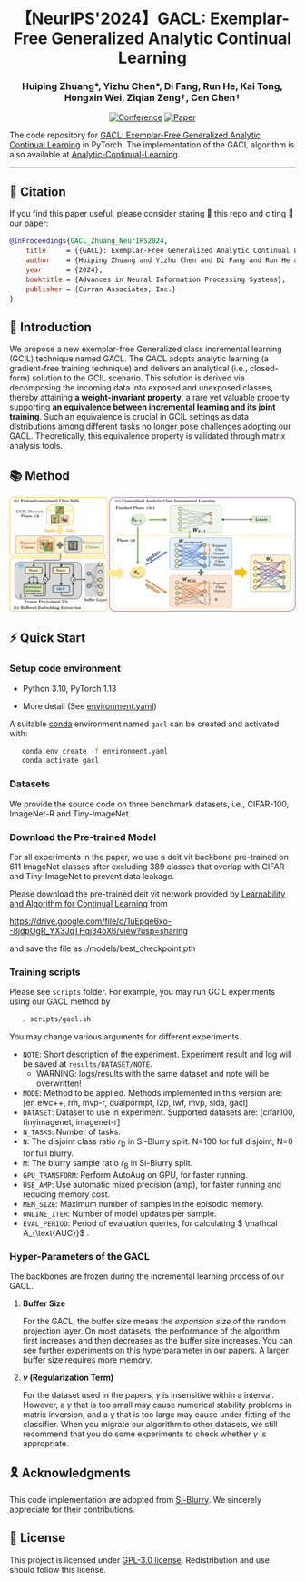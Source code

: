 <div align="center">
  
# 【NeurIPS'2024】GACL: Exemplar-Free Generalized Analytic Continual Learning
### Huiping Zhuang*, Yizhu Chen*, Di Fang, Run He, Kai Tong, Hongxin Wei, Ziqian Zeng†, Cen Chen†
  
[![Conference](http://img.shields.io/badge/NeurIPS-2024-FFD93D.svg)](https://neurips.cc/)
[![Paper](https://img.shields.io/badge/arXiv-2403.15706-b31b1b.svg)](https://arxiv.org/abs/2403.15706)
</div>

The code repository for [GACL: Exemplar-Free Generalized Analytic Continual Learning](https://arxiv.org/pdf/2403.15706) in PyTorch. The implementation of the GACL algorithm is also available at [Analytic-Continual-Learning](https://github.com/ZHUANGHP/Analytic-continual-learning).

---

## 📌 Citation
If you find this paper useful, please consider staring 🌟 this repo and citing 📑 our paper:
```bib
@InProceedings{GACL_Zhuang_NeurIPS2024,
    title     = {{GACL}: Exemplar-Free Generalized Analytic Continual Learning},
    author    = {Huiping Zhuang and Yizhu Chen and Di Fang and Run He and Kai Tong and Hongxin Wei and Ziqian Zeng and Cen Chen},
    year      = {2024},
    booktitle = {Advances in Neural Information Processing Systems},
    publisher = {Curran Associates, Inc.}
}
```

## 📖 Introduction

We propose a new exemplar-free Generalized class incremental learning (GCIL) technique named GACL. The GACL adopts analytic learning (a gradient-free training technique) and delivers an analytical  (i.e., closed-form) solution to the GCIL scenario. This solution is derived via decomposing the incoming data into exposed and unexposed classes, thereby attaining **a weight-invariant property**, a rare yet valuable property supporting **an equivalence between incremental learning and its joint training**. Such an equivalence is crucial in GCIL settings as data distributions among different tasks no longer pose challenges adopting our GACL. Theoretically, this equivalence property is validated through matrix analysis tools. 

## 📚 Method

<div align="center">
<img src="img/Overview.jpg" width="800px">
</div>

## ⚡ Quick Start

### Setup code environment

* Python 3.10, PyTorch 1.13

* More detail (See [environment.yaml](environment.yaml))

A suitable [conda](https://conda.io/) environment named `gacl` can be created and activated with:
```Bash
   conda env create -f environment.yaml
   conda activate gacl
```

### Datasets

We provide the source code on three benchmark datasets, i.e., CIFAR-100, ImageNet-R and Tiny-ImageNet. 

### Download the Pre-trained Model

For all experiments in the paper, we use a deit vit backbone pre-trained on 611 ImageNet classes after excluding 389 classes that overlap with CIFAR and Tiny-ImageNet to prevent data leakage.

Please download the pre-trained deit vit network provided by [Learnability and Algorithm for Continual Learning](https://github.com/k-gyuhak/CLOOD.git) from

https://drive.google.com/file/d/1uEpqe6xo--8jdpOgR_YX3JqTHqj34oX6/view?usp=sharing

 and save the file as ./models/best_checkpoint.pth

### Training scripts

Please see `scripts` folder.
For example, you may run GCIL experiments using our GACL method by

```Bash
   . scripts/gacl.sh
```
You may change various arguments for different experiments.
- `NOTE`: Short description of the experiment. Experiment result and log will be saved at `results/DATASET/NOTE`.
  - WARNING: logs/results with the same dataset and note will be overwritten!
- `MODE`: Method to be applied. Methods implemented in this version are: [er, ewc++, rm, mvp-r, dualpormpt, l2p, lwf, mvp, slda, gacl]
- `DATASET`: Dataset to use in experiment. Supported datasets are: [cifar100, tinyimagenet, imagenet-r]
- `N_TASKS`: Number of tasks.
- `N`: The disjoint class ratio $r_\text{D}$ in Si-Blurry split. N=100 for full disjoint, N=0 for full blurry.
- `M`: The blurry sample ratio $r_\text{B}$ in Si-Blurry split.
- `GPU_TRANSFORM`: Perform AutoAug on GPU, for faster running.
- `USE_AMP`: Use automatic mixed precision (amp), for faster running and reducing memory cost.
- `MEM_SIZE`: Maximum number of samples in the episodic memory.
- `ONLINE_ITER`: Number of model updates per sample.
- `EVAL_PERIOD`: Period of evaluation queries, for calculating $ \mathcal A_{\text{AUC}}$ .


### Hyper-Parameters of the GACL
The backbones are frozen during the incremental learning process of our GACL.

1. **Buffer Size**

    For the GACL, the buffer size means the *expansion size* of the random projection layer. On most datasets, the performance of the algorithm first increases and then decreases as the buffer size increases. You can see further experiments on this hyperparameter in our papers. A larger buffer size requires more memory.

2. **$\gamma$ (Regularization Term)** 

    For the dataset used in the papers, $\gamma$ is insensitive within a interval. However, a $\gamma$ that is too small may cause numerical stability problems in matrix inversion, and a $\gamma$ that is too large may cause under-fitting of the classifier. When you migrate our algorithm to other datasets, we still recommend that you do some experiments to check whether $\gamma$ is appropriate.

## 🎗️ Acknowledgments

This code implementation are adopted from [Si-Blurry](https://github.com/KHU-AGI/Si-Blurry). We sincerely appreciate for their contributions.

## 📝 License

This project is licensed under <a rel="license" href="https://github.com/CHEN-YIZHU/GACL/blob/main/LICENSE">GPL-3.0 license</a>. Redistribution and use should follow this license.
